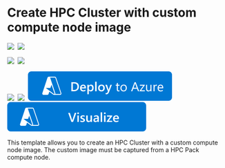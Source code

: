 # Create HPC Cluster with custom compute node image

<IMG SRC="https://azurequickstartsservice.blob.core.windows.net/badges/create-hpc-cluster-custom-image/PublicLastTestDate.svg" />&nbsp;
<IMG SRC="https://azurequickstartsservice.blob.core.windows.net/badges/create-hpc-cluster-custom-image/PublicDeployment.svg" />&nbsp;

<IMG SRC="https://azurequickstartsservice.blob.core.windows.net/badges/create-hpc-cluster-custom-image/FairfaxLastTestDate.svg" />&nbsp;
<IMG SRC="https://azurequickstartsservice.blob.core.windows.net/badges/create-hpc-cluster-custom-image/FairfaxDeployment.svg" />&nbsp;

<IMG SRC="https://azurequickstartsservice.blob.core.windows.net/badges/create-hpc-cluster-custom-image/BestPracticeResult.svg" />&nbsp;
<IMG SRC="https://azurequickstartsservice.blob.core.windows.net/badges/create-hpc-cluster-custom-image/CredScanResult.svg" />&nbsp;
<a href="https://portal.azure.com/#create/Microsoft.Template/uri/https%3A%2F%2Fraw.githubusercontent.com%2FAzure%2Fazure-quickstart-templates%2Fmaster%2Fcreate-hpc-cluster-custom-image%2Fazuredeploy.json" target="_blank">
    <img src="https://raw.githubusercontent.com/Azure/azure-quickstart-templates/master/1-CONTRIBUTION-GUIDE/images/deploytoazure.svg"/>
</a>
<a href="http://armviz.io/#/?load=https%3A%2F%2Fraw.githubusercontent.com%2FAzure%2Fazure-quickstart-templates%2Fmaster%2Fcreate-hpc-cluster-custom-image%2Fazuredeploy.json" target="_blank">
    <img src="https://raw.githubusercontent.com/Azure/azure-quickstart-templates/master/1-CONTRIBUTION-GUIDE/images/visualizebutton.svg"/>
</a>

This template allows you to create an HPC Cluster with a custom compute node image. The custom image must be captured from a HPC Pack compute node.

